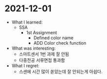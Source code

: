 # 2021-12-01

- What I learned: 
  - SSA
    - 1st Assignment
      - Defined color name
      - ADD Color check function
- What was interesting:
  - 스마트센서 1번 과제 잘 안됨
  - 다중전공 서류면접 통과함
- What I regret: 
  - 스센에 시간 많이 쏟았는데 잘 안되는게 아쉽다.